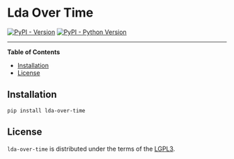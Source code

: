 # Lda Over Time

[![PyPI - Version](https://img.shields.io/pypi/v/lda-over-time.svg)](https://pypi.org/project/lda-over-time)
[![PyPI - Python Version](https://img.shields.io/pypi/pyversions/lda-over-time.svg)](https://pypi.org/project/lda-over-time)

-----

**Table of Contents**

- [Installation](#installation)
- [License](#license)

## Installation

```console
pip install lda-over-time
```

## License

`lda-over-time` is distributed under the terms of the [LGPL3](./COPYING).

